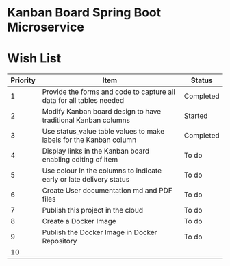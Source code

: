 # Kanban Board Spring Boot Microservice

# Wish List
      
|  Priority | Item                                                                | Status    |
|-----------|---------------------------------------------------------------------|-----------|
|     1     | Provide the forms and code to capture all data for all tables needed| Completed |
|     2     | Modify Kanban board design to have traditional Kanban columns       | Started   |
|     3     | Use status_value table values to make labels for the Kanban column  | Completed |
|     4     | Display links in the Kanban board enabling editing of item          | To do     |
|     5     | Use colour in the columns to indicate early or late delivery status | To do     |
|     6     | Create User documentation md and PDF files                          | To do     |
|     7     | Publish this project in the cloud                                   | To do     |
|     8     | Create a Docker Image                                               | To do     |
|     9     | Publish the Docker Image in Docker Repository                       | To do     |
|     10    |                                                                     |           |
